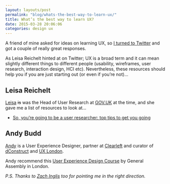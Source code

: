 ```yaml
---
layout: layouts/post
permalink: "blog/whats-the-best-way-to-learn-ux/"
title: What’s the best way to learn UX?
date: 2015-03-28 20:06:06
categories: design ux
---
```


A friend of mine asked for ideas on learning UX, so [I turned to Twitter][1] and got a couple of really great responses.

As Leisa Reichelt hinted at on Twitter; UX is a broad term and it can mean slightly different things to different people (usability, wireframes, user research, interaction design, HCI etc). Nevertheless, these resources should help you if you are just starting out (or even if you’re not)…

## Leisa Reichelt

[Leisa][2] <s>is</s> was the Head of User Research at [GOV.UK][3] at the time, and she gave me a list of resources to look at…

  * [So, you’re going to be a user researcher: top tips to get you going][4]

## Andy Budd

[Andy][7] is a User Experience Designer, partner at [Clearleft][8] and curator of [dConstruct][9] and [UX London][10].

Andy recommend this&nbsp;[User Experience Design Course][11] by General Assembly in London.

*P.S. Thanks to [Zach Inglis][12]&nbsp;too for pointing me in the right direction.*

 [1]: https://twitter.com/benjystanton/status/581882786790928385
 [2]: https://twitter.com/leisa
 [3]: https://www.gov.uk/
 [4]: https://userresearch.blog.gov.uk/2015/03/18/so-youre-going-to-be-a-user-researcher-top-tips-to-get-you-going/
 [5]: https://userresearchmethods.hackpad.com/Books-that-we-recommend-LChcIQRffI2
 [6]: https://userresearchmethods.hackpad.com/Training-and-education-for-User-Research-bzr9JUSdv2B
 [7]: https://twitter.com/andybudd
 [8]: http://clearleft.com/
 [9]: http://2014.dconstruct.org/
 [10]: http://2015.uxlondon.com/
 [11]: https://generalassemb.ly/education/user-experience-design
 [12]: https://twitter.com/zachinglis
